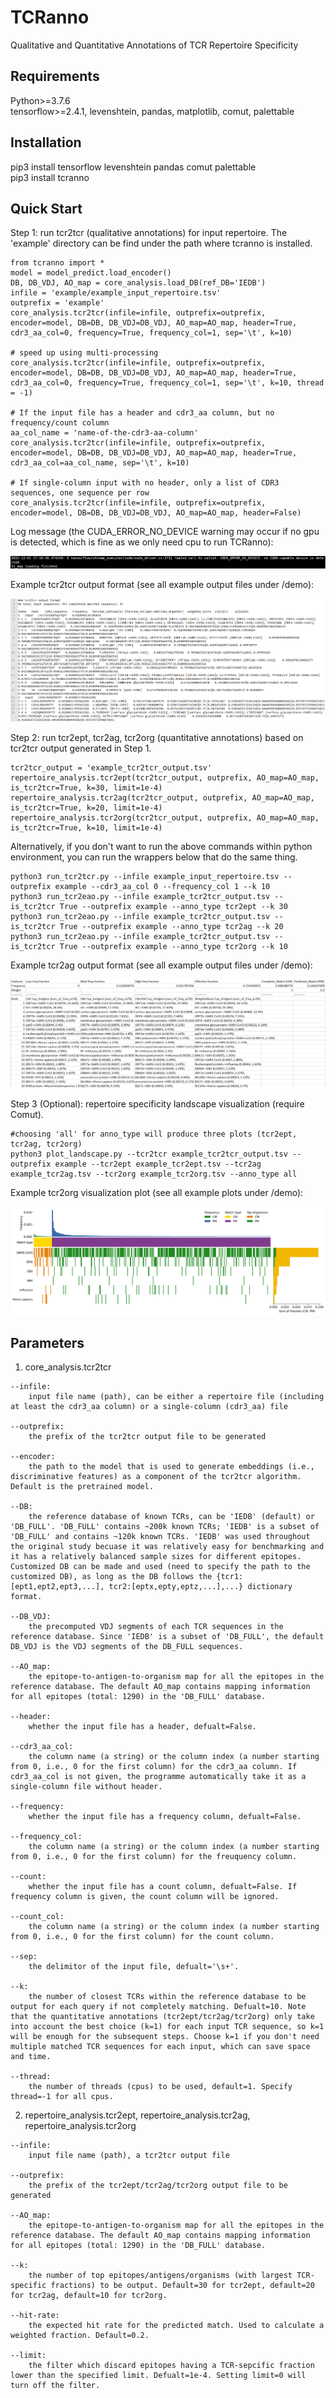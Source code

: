 # TCRanno
Qualitative and Quantitative Annotations of TCR Repertoire Specificity

## Requirements
Python>=3.7.6 \
tensorflow>=2.4.1, levenshtein, pandas, matplotlib, comut, palettable

## Installation
pip3 install tensorflow levenshtein pandas comut palettable \
pip3 install tcranno

## Quick Start
Step 1: run tcr2tcr (qualitative annotations) for input repertoire. The 'example' directory can be find under the path where tcranno is installed.
```
from tcranno import *
model = model_predict.load_encoder()
DB, DB_VDJ, AO_map = core_analysis.load_DB(ref_DB='IEDB')
infile = 'example/example_input_repertoire.tsv'
outprefix = 'example'
core_analysis.tcr2tcr(infile=infile, outprefix=outprefix, encoder=model, DB=DB, DB_VDJ=DB_VDJ, AO_map=AO_map, header=True, cdr3_aa_col=0, frequency=True, frequency_col=1, sep='\t', k=10)

# speed up using multi-processing
core_analysis.tcr2tcr(infile=infile, outprefix=outprefix, encoder=model, DB=DB, DB_VDJ=DB_VDJ, AO_map=AO_map, header=True, cdr3_aa_col=0, frequency=True, frequency_col=1, sep='\t', k=10, thread = -1)

# If the input file has a header and cdr3_aa column, but no frequency/count column
aa_col_name = 'name-of-the-cdr3-aa-column'
core_analysis.tcr2tcr(infile=infile, outprefix=outprefix, encoder=model, DB=DB, DB_VDJ=DB_VDJ, AO_map=AO_map, header=True, cdr3_aa_col=aa_col_name, sep='\t', k=10)

# If single-column input with no header, only a list of CDR3 sequences, one sequence per row
core_analysis.tcr2tcr(infile=infile, outprefix=outprefix, encoder=model, DB=DB, DB_VDJ=DB_VDJ, AO_map=AO_map, header=False)
```
Log message (the CUDA_ERROR_NO_DEVICE warning may occur if no gpu is detected, which is fine as we only need cpu to run TCRanno):

![image](https://github.com/deepomicslab/TCRanno/blob/main/imgs/log.PNG)

Example tcr2tcr output format (see all example output files under /demo):

![image](https://github.com/deepomicslab/TCRanno/blob/main/imgs/tcr2tcr_output_format.PNG)

Step 2: run tcr2ept, tcr2ag, tcr2org (quantitative annotations) based on tcr2tcr output generated in Step 1.
```
tcr2tcr_output = 'example_tcr2tcr_output.tsv'
repertoire_analysis.tcr2ept(tcr2tcr_output, outprefix, AO_map=AO_map, is_tcr2tcr=True, k=30, limit=1e-4)
repertoire_analysis.tcr2ag(tcr2tcr_output, outprefix, AO_map=AO_map, is_tcr2tcr=True, k=20, limit=1e-4)
repertoire_analysis.tcr2org(tcr2tcr_output, outprefix, AO_map=AO_map, is_tcr2tcr=True, k=10, limit=1e-4)
```
Alternatively, if you don't want to run the above commands within python environment, you can run the wrappers below that do the same thing.
```
python3 run_tcr2tcr.py --infile example_input_repertoire.tsv --outprefix example --cdr3_aa_col 0 --frequency_col 1 --k 10
python3 run_tcr2eao.py --infile example_tcr2tcr_output.tsv --is_tcr2tcr True --outprefix example --anno_type tcr2ept --k 30
python3 run_tcr2eao.py --infile example_tcr2tcr_output.tsv --is_tcr2tcr True --outprefix example --anno_type tcr2ag --k 20
python3 run_tcr2eao.py --infile example_tcr2tcr_output.tsv --is_tcr2tcr True --outprefix example --anno_type tcr2org --k 10
```
Example tcr2ag output format (see all example output files under /demo):

![image](https://github.com/deepomicslab/TCRanno/blob/main/imgs/tcr2ag_output_format.PNG)

Step 3 (Optional): repertoire specificity landscape visualization (require Comut).
```
#choosing 'all' for anno_type will produce three plots (tcr2ept, tcr2ag, tcr2org)
python3 plot_landscape.py --tcr2tcr example_tcr2tcr_output.tsv --outprefix example --tcr2ept example_tcr2ept.tsv --tcr2ag example_tcr2ag.tsv --tcr2org example_tcr2org.tsv --anno_type all
```
Example tcr2org visualization plot (see all example plots under /demo):

![image](https://github.com/deepomicslab/TCRanno/blob/main/demo/example_tcr2org.png)

## Parameters
1. core_analysis.tcr2tcr
```
--infile: 
    input file name (path), can be either a repertoire file (including at least the cdr3_aa column) or a single-column (cdr3_aa) file

--outprefix: 
    the prefix of the tcr2tcr output file to be generated

--encoder: 
    the path to the model that is used to generate embeddings (i.e., discriminative features) as a component of the tcr2tcr algorithm. Default is the pretrained model.

--DB: 
    the reference database of known TCRs, can be 'IEDB' (default) or 'DB_FULL'. 'DB_FULL' contains ~200k known TCRs; 'IEDB' is a subset of 'DB_FULL' and contains ~120k known TCRs. 'IEDB' was used throughout the original study becuase it was relatively easy for benchmarking and it has a relatively balanced sample sizes for different epitopes. Customized DB can be made and used (need to specify the path to the customized DB), as long as the DB follows the {tcr1:[ept1,ept2,ept3,...], tcr2:[eptx,epty,eptz,...],...} dictionary format.

--DB_VDJ: 
    the precomputed VDJ segments of each TCR sequences in the reference database. Since 'IEDB' is a subset of 'DB_FULL', the default DB_VDJ is the VDJ segments of the DB_FULL sequences.
    
--AO_map: 
    the epitope-to-antigen-to-organism map for all the epitopes in the reference database. The default AO_map contains mapping information for all epitopes (total: 1290) in the 'DB_FULL' database.
    
--header: 
    whether the input file has a header, defualt=False.

--cdr3_aa_col: 
    the column name (a string) or the column index (a number starting from 0, i.e., 0 for the first column) for the cdr3_aa column. If cdr3_aa_col is not given, the programme automatically take it as a single-column file without header.

--frequency: 
    whether the input file has a frequency column, defualt=False.

--frequency_col: 
    the column name (a string) or the column index (a number starting from 0, i.e., 0 for the first column) for the freuquency column.
    
--count: 
    whether the input file has a count column, defualt=False. If frequency column is given, the count column will be ignored.

--count_col: 
    the column name (a string) or the column index (a number starting from 0, i.e., 0 for the first column) for the count column.

--sep: 
    the delimitor of the input file, defualt='\s+'.

--k: 
    the number of closest TCRs within the reference database to be output for each query if not completely matching. Defualt=10. Note that the quantitative annotations (tcr2ept/tcr2ag/tcr2org) only take into account the best choice (k=1) for each input TCR sequence, so k=1 will be enough for the subsequent steps. Choose k=1 if you don't need multiple matched TCR sequences for each input, which can save space and time.

--thread: 
    the number of threads (cpus) to be used, default=1. Specify thread=-1 for all cpus.
```

2. repertoire_analysis.tcr2ept, repertoire_analysis.tcr2ag, repertoire_analysis.tcr2org
```
--infile: 
    input file name (path), a tcr2tcr output file

--outprefix: 
    the prefix of the tcr2ept/tcr2ag/tcr2org output file to be generated
    
--AO_map: 
    the epitope-to-antigen-to-organism map for all the epitopes in the reference database. The default AO_map contains mapping information for all epitopes (total: 1290) in the 'DB_FULL' database.

--k: 
    the number of top epitopes/antigens/organisms (with largest TCR-specific fractions) to be output. Default=30 for tcr2ept, default=20 for tcr2ag, default=10 for tcr2org.

--hit-rate: 
    the expected hit rate for the predicted match. Used to calculate a weighted fraction. Default=0.2.

--limit: 
    the filter which discard epitopes having a TCR-sepcific fraction lower than the specified limit. Defualt=1e-4. Setting limit=0 will turn off the filter.

```
